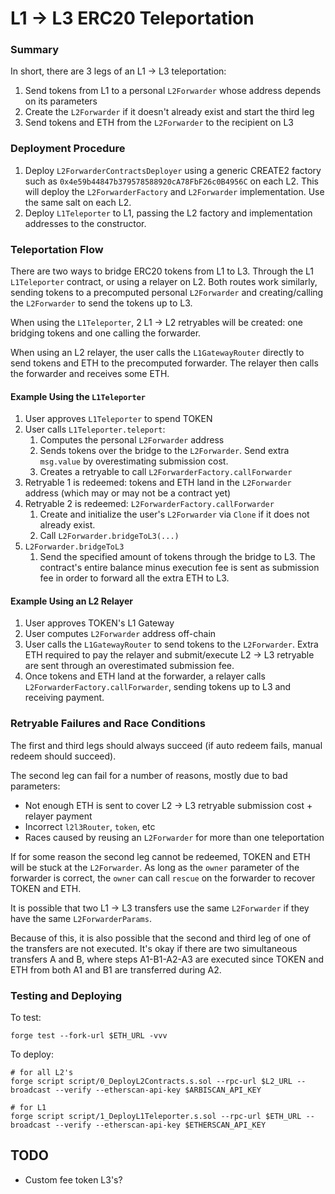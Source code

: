 # L1 -> L3 ERC20 Teleportation

### Summary

In short, there are 3 legs of an L1 -> L3 teleportation:
1. Send tokens from L1 to a personal `L2Forwarder` whose address depends on its parameters
2. Create the `L2Forwarder` if it doesn't already exist and start the third leg
3. Send tokens and ETH from the `L2Forwarder` to the recipient on L3

### Deployment Procedure
1. Deploy `L2ForwarderContractsDeployer` using a generic CREATE2 factory such as `0x4e59b44847b379578588920cA78FbF26c0B4956C` on each L2. This will deploy the `L2ForwarderFactory` and `L2Forwarder` implementation. Use the same salt on each L2.
2. Deploy `L1Teleporter` to L1, passing the L2 factory and implementation addresses to the constructor.

### Teleportation Flow

There are two ways to bridge ERC20 tokens from L1 to L3. Through the L1 `L1Teleporter` contract, or using a relayer on L2.
Both routes work similarly, sending tokens to a precomputed personal `L2Forwarder` and creating/calling the `L2Forwarder` to send the tokens up to L3.

When using the `L1Teleporter`, 2 L1 -> L2 retryables will be created: one bridging tokens and one calling the forwarder.

When using an L2 relayer, the user calls the `L1GatewayRouter` directly to send tokens and ETH to the precomputed forwarder. The relayer then calls the forwarder and receives some ETH.

#### Example Using the `L1Teleporter`

1. User approves `L1Teleporter` to spend TOKEN
2. User calls `L1Teleporter.teleport`:
    1. Computes the personal `L2Forwarder` address
    2. Sends tokens over the bridge to the `L2Forwarder`. Send extra `msg.value` by overestimating submission cost.
    3. Creates a retryable to call `L2ForwarderFactory.callForwarder`
3. Retryable 1 is redeemed: tokens and ETH land in the `L2Forwarder` address (which may or may not be a contract yet)
4. Retryable 2 is redeemed: `L2ForwarderFactory.callForwarder`
    1. Create and initialize the user's `L2Forwarder` via `Clone` if it does not already exist.
    2. Call `L2Forwarder.bridgeToL3(...)`
5. `L2Forwarder.bridgeToL3`
    1. Send the specified amount of tokens through the bridge to L3. The contract's entire balance minus execution fee is sent as submission fee in order to forward all the extra ETH to L3.

#### Example Using an L2 Relayer

1. User approves TOKEN's L1 Gateway
2. User computes `L2Forwarder` address off-chain
3. User calls the `L1GatewayRouter` to send tokens to the `L2Forwarder`. Extra ETH required to pay the relayer and submit/execute L2 -> L3 retryable are sent through an overestimated submission fee.
4. Once tokens and ETH land at the forwarder, a relayer calls `L2ForwarderFactory.callForwarder`, sending tokens up to L3 and receiving payment.

### Retryable Failures and Race Conditions

The first and third legs should always succeed (if auto redeem fails, manual redeem should succeed).

The second leg can fail for a number of reasons, mostly due to bad parameters:
* Not enough ETH is sent to cover L2 -> L3 retryable submission cost + relayer payment
* Incorrect `l2l3Router`, `token`, etc
* Races caused by reusing an `L2Forwarder` for more than one teleportation

If for some reason the second leg cannot be redeemed, TOKEN and ETH will be stuck at the `L2Forwarder`. As long as the `owner` parameter of the forwarder is correct, the `owner` can call `rescue` on the forwarder to recover TOKEN and ETH.

It is possible that two L1 -> L3 transfers use the same `L2Forwarder` if they have the same `L2ForwarderParams`. 

Because of this, it is also possible that the second and third leg of one of the transfers are not executed. It's okay if there are two simultaneous transfers A and B, where steps A1-B1-A2-A3 are executed since TOKEN and ETH from both A1 and B1 are transferred during A2.

### Testing and Deploying

To test: 
```
forge test --fork-url $ETH_URL -vvv
```

To deploy:
```
# for all L2's
forge script script/0_DeployL2Contracts.s.sol --rpc-url $L2_URL --broadcast --verify --etherscan-api-key $ARBISCAN_API_KEY

# for L1
forge script script/1_DeployL1Teleporter.s.sol --rpc-url $ETH_URL --broadcast --verify --etherscan-api-key $ETHERSCAN_API_KEY
```

## TODO

* Custom fee token L3's?